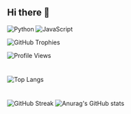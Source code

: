 ## Hi there 👋

![Python](https://img.shields.io/badge/-Python-333?style=flat&logo=python)
![JavaScript](https://img.shields.io/badge/-JavaScript-333?style=flat&logo=javascript)

![GitHub Trophies](https://github-profile-trophy.vercel.app/?username=domlf&theme=dracula)



![Profile Views](https://komarev.com/ghpvc/?username=domlf&color=blueviolet)


#
![Top Langs](https://github-readme-stats.vercel.app/api/top-langs/?username=domlf&layout=compact)
#
![GitHub Streak](https://streak-stats.demolab.com/?user=domlf&theme=radical)
![Anurag's GitHub stats](https://github-readme-stats.vercel.app/api?username=domlf&show_icons=true&bg_color=00000000)

